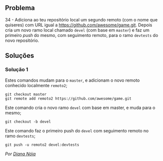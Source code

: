 ## Problema

34 - Adiciona ao teu repositório local um segundo remoto (com o nome que
quiseres) com URL igual a https://github.com/awesome/game.git. Depois cria um
novo ramo local chamado `devel` (com base em `master`) e faz um primeiro _push_
do mesmo, com seguimento remoto, para o ramo `devtests` do novo repositório.

## Soluções

### Solução 1
Estes comandos mudam para o `master`, e adicionam o novo remoto conhecido
localmente  `remoto2`;

```
git checkout master
git remote add remoto2 https://github.com/awesome/game.git
```

Este comando cria o novo ramo `devel` com base em master, e muda para o mesmo;

```
git checkout -b devel
```

Este comando faz o primeiro push do `devel` com seguimento remoto no ramo
`devtests`;

```
git push -u remoto2 devel:devtests
```

*Por [Diana Nóia](https://github.com/DianaNoia)*